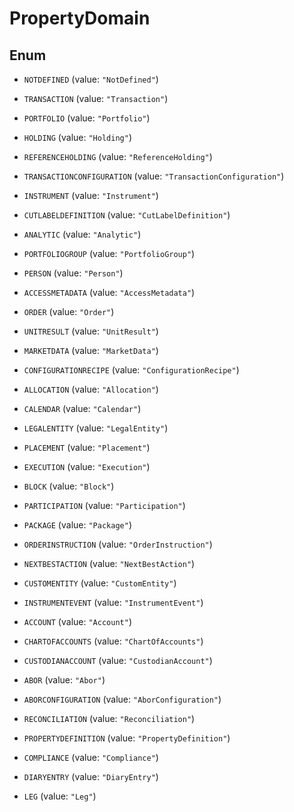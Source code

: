 

# PropertyDomain

## Enum


* `NOTDEFINED` (value: `"NotDefined"`)

* `TRANSACTION` (value: `"Transaction"`)

* `PORTFOLIO` (value: `"Portfolio"`)

* `HOLDING` (value: `"Holding"`)

* `REFERENCEHOLDING` (value: `"ReferenceHolding"`)

* `TRANSACTIONCONFIGURATION` (value: `"TransactionConfiguration"`)

* `INSTRUMENT` (value: `"Instrument"`)

* `CUTLABELDEFINITION` (value: `"CutLabelDefinition"`)

* `ANALYTIC` (value: `"Analytic"`)

* `PORTFOLIOGROUP` (value: `"PortfolioGroup"`)

* `PERSON` (value: `"Person"`)

* `ACCESSMETADATA` (value: `"AccessMetadata"`)

* `ORDER` (value: `"Order"`)

* `UNITRESULT` (value: `"UnitResult"`)

* `MARKETDATA` (value: `"MarketData"`)

* `CONFIGURATIONRECIPE` (value: `"ConfigurationRecipe"`)

* `ALLOCATION` (value: `"Allocation"`)

* `CALENDAR` (value: `"Calendar"`)

* `LEGALENTITY` (value: `"LegalEntity"`)

* `PLACEMENT` (value: `"Placement"`)

* `EXECUTION` (value: `"Execution"`)

* `BLOCK` (value: `"Block"`)

* `PARTICIPATION` (value: `"Participation"`)

* `PACKAGE` (value: `"Package"`)

* `ORDERINSTRUCTION` (value: `"OrderInstruction"`)

* `NEXTBESTACTION` (value: `"NextBestAction"`)

* `CUSTOMENTITY` (value: `"CustomEntity"`)

* `INSTRUMENTEVENT` (value: `"InstrumentEvent"`)

* `ACCOUNT` (value: `"Account"`)

* `CHARTOFACCOUNTS` (value: `"ChartOfAccounts"`)

* `CUSTODIANACCOUNT` (value: `"CustodianAccount"`)

* `ABOR` (value: `"Abor"`)

* `ABORCONFIGURATION` (value: `"AborConfiguration"`)

* `RECONCILIATION` (value: `"Reconciliation"`)

* `PROPERTYDEFINITION` (value: `"PropertyDefinition"`)

* `COMPLIANCE` (value: `"Compliance"`)

* `DIARYENTRY` (value: `"DiaryEntry"`)

* `LEG` (value: `"Leg"`)



